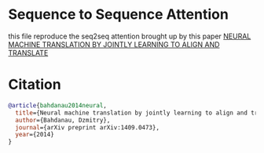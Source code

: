# Sequence to Sequence Attention
this file reproduce the seq2seq attention brought up by this paper [NEURAL MACHINE TRANSLATION BY JOINTLY LEARNING TO ALIGN AND TRANSLATE](https://peerj.com/articles/cs-2607/code.zip)





# Citation
```bibtex
@article{bahdanau2014neural,
  title={Neural machine translation by jointly learning to align and translate},
  author={Bahdanau, Dzmitry},
  journal={arXiv preprint arXiv:1409.0473},
  year={2014}
}
```
